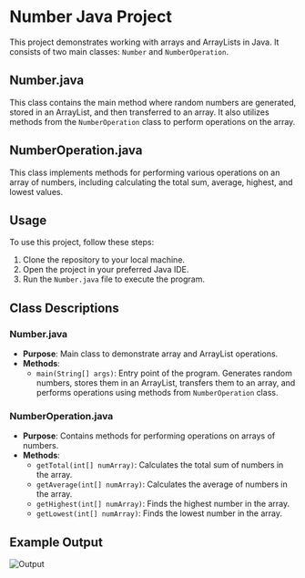 # Number Java Project

This project demonstrates working with arrays and ArrayLists in Java. It consists of two main classes: `Number` and `NumberOperation`.

## Number.java

This class contains the main method where random numbers are generated, stored in an ArrayList, and then transferred to an array. It also utilizes methods from the `NumberOperation` class to perform operations on the array.

## NumberOperation.java

This class implements methods for performing various operations on an array of numbers, including calculating the total sum, average, highest, and lowest values.

## Usage

To use this project, follow these steps:

1. Clone the repository to your local machine.
2. Open the project in your preferred Java IDE.
3. Run the `Number.java` file to execute the program.

## Class Descriptions

### Number.java

- **Purpose**: Main class to demonstrate array and ArrayList operations.
- **Methods**:
  - `main(String[] args)`: Entry point of the program. Generates random numbers, stores them in an ArrayList, transfers them to an array, and performs operations using methods from `NumberOperation` class.

### NumberOperation.java

- **Purpose**: Contains methods for performing operations on arrays of numbers.
- **Methods**:
  - `getTotal(int[] numArray)`: Calculates the total sum of numbers in the array.
  - `getAverage(int[] numArray)`: Calculates the average of numbers in the array.
  - `getHighest(int[] numArray)`: Finds the highest number in the array.
  - `getLowest(int[] numArray)`: Finds the lowest number in the array.

## Example Output
![Output](images/Screenshot%202024-04-05%20at%201.23.34 PM.png)